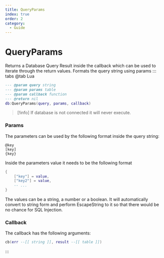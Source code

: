 ```yaml
---
title: QueryParams
index: true
order: 2
category:
  - Guide
---
```


# QueryParams
Returns a Database Query Result inside the callback which can be used to iterate through the return values. Formats the query string using params
::: tabs
@tab Lua
```lua
--- @param query string
--- @param params table
--- @param callback function
--- @return nil
db:QueryParams(query, params, callback)
```
> [!info]
> If database is not connected it will never execute.

### Params
The parameters can be used by the following format inside the query string:
```
@key
[key]
{key}
```

Inside the parameters value it needs to be the following format
```lua
{
    ["key"] = value,
    ["key2"] = value,
    -- ...
}
```

The values can be a string, a number or a boolean. It will automatically convert to string form and perform EscapeString to it so that there would be no chance for SQL Injection.

### Callback
The callback has the following arguments:
```lua
cb(err --[[ string ]], result --[[ table ]])
```
:::